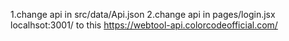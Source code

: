 1.change api in src/data/Api.json
2.change api in pages/login.jsx
localhsot:3001/ to this https://webtool-api.colorcodeofficial.com/
